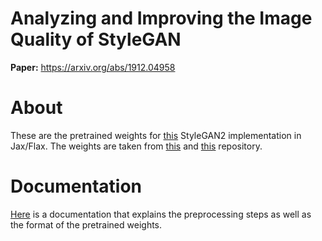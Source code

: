 # Analyzing and Improving the Image Quality of StyleGAN
<b>Paper:</b> <a href="https://arxiv.org/abs/1912.04958">https://arxiv.org/abs/1912.04958</a>  
 
# About
These are the pretrained weights for [this](https://github.com/matthias-wright/flaxmodels/tree/main/flaxmodels/stylegan2) StyleGAN2 implementation in Jax/Flax. The weights are taken from [this](https://github.com/NVlabs/stylegan2) and [this](https://github.com/NVlabs/stylegan2-ada) repository. 

# Documentation
[Here](https://github.com/matthias-wright/flaxmodels/blob/main/docs/Documentation.md#1-checkpoints) is a documentation that explains the preprocessing steps as well as the format of the pretrained weights.